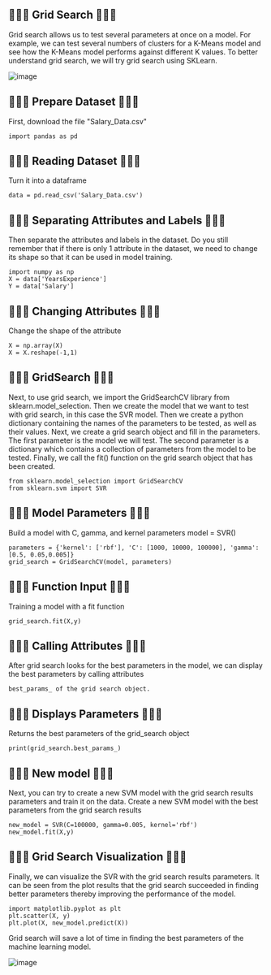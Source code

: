## 🍧🍨🍩 Grid Search 🍩🍨🍧
Grid search allows us to test several parameters at once on a model. For example, we can test several numbers of clusters for a K-Means model and see how the K-Means model performs against different K values. To better understand grid search, we will try grid search using SKLearn.

![image](https://github.com/diantyapitaloka/Grid-Search/assets/147487436/3a00c493-bfaf-4e30-a690-9952bd513f63)

## 🍧🍨🍩 Prepare Dataset 🍩🍨🍧
First, download the file "Salary_Data.csv"
```
import pandas as pd
``` 

## 🍧🍨🍩 Reading Dataset 🍩🍨🍧
Turn it into a dataframe
```
data = pd.read_csv('Salary_Data.csv')
```

## 🍧🍨🍩 Separating Attributes and Labels 🍩🍨🍧
Then separate the attributes and labels in the dataset. Do you still remember that if there is only 1 attribute in the dataset, we need to change its shape so that it can be used in model training.
```
import numpy as np
X = data['YearsExperience']
Y = data['Salary']
```

## 🍧🍨🍩 Changing Attributes 🍩🍨🍧
Change the shape of the attribute
```
X = np.array(X)
X = X.reshape(-1,1)
```

## 🍧🍨🍩 GridSearch 🍩🍨🍧
Next, to use grid search, we import the GridSearchCV library from sklearn.model_selection. Then we create the model that we want to test with grid search, in this case the SVR model. Then we create a python dictionary containing the names of the parameters to be tested, as well as their values. Next, we create a grid search object and fill in the parameters. The first parameter is the model we will test. The second parameter is a dictionary which contains a collection of parameters from the model to be tested. Finally, we call the fit() function on the grid search object that has been created.
```
from sklearn.model_selection import GridSearchCV
from sklearn.svm import SVR
```
 
## 🍧🍨🍩 Model Parameters 🍩🍨🍧
Build a model with C, gamma, and kernel parameters
model = SVR()
```
parameters = {'kernel': ['rbf'], 'C': [1000, 10000, 100000], 'gamma': [0.5, 0.05,0.005]}
grid_search = GridSearchCV(model, parameters)
```
 
## 🍧🍨🍩 Function Input 🍩🍨🍧
Training a model with a fit function
```
grid_search.fit(X,y)
```

## 🍧🍨🍩 Calling Attributes 🍩🍨🍧
After grid search looks for the best parameters in the model, we can display the best parameters by calling attributes
```
best_params_ of the grid search object.
```

## 🍧🍨🍩 Displays Parameters 🍩🍨🍧
Returns the best parameters of the grid_search object
```
print(grid_search.best_params_)
```

## 🍧🍨🍩 New model 🍩🍨🍧
Next, you can try to create a new SVM model with the grid search results parameters and train it on the data.
Create a new SVM model with the best parameters from the grid search results
```
new_model = SVR(C=100000, gamma=0.005, kernel='rbf')
new_model.fit(X,y)
```

## 🍧🍨🍩 Grid Search Visualization 🍩🍨🍧
Finally, we can visualize the SVR with the grid search results parameters. It can be seen from the plot results that the grid search succeeded in finding better parameters thereby improving the performance of the model.
```
import matplotlib.pyplot as plt
plt.scatter(X, y)
plt.plot(X, new_model.predict(X))
```

Grid search will save a lot of time in finding the best parameters of the machine learning model.

![image](https://github.com/diantyapitaloka/Grid-Search/assets/147487436/f96a617a-6d48-4844-bef3-3ce8b8d1cc89)


